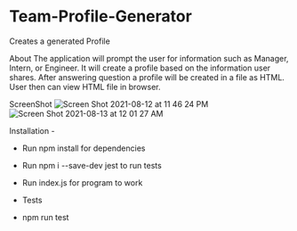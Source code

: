 
# Team-Profile-Generator
Creates a generated Profile 

About
The application will prompt the user for information such as Manager, Intern, or Engineer. It will create a profile based on the information user shares. 
After answering question a profile will be created in a file as HTML.
User then can view HTML file in browser.

ScreenShot
![Screen Shot 2021-08-12 at 11 46 24 PM](https://user-images.githubusercontent.com/84401029/129303121-e26c2ea1-af1a-4418-a1e1-56b037e5dbf2.jpg)
![Screen Shot 2021-08-13 at 12 01 27 AM](https://user-images.githubusercontent.com/84401029/129303167-f617ff0b-d6ec-4828-98e0-d92592612a93.png)


Installation -

- Run npm install for dependencies
- Run npm i --save-dev  jest to run tests
- Run index.js for program to work


- Tests
- npm run test
